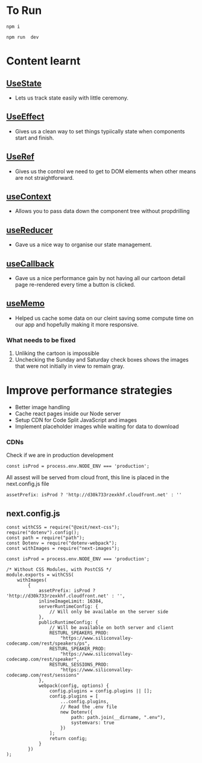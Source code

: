 # To Run

``` npm i ```

``` npm run  dev ```

# Content learnt

## [UseState](https://react.dev/reference/react/useState)
- Lets us track state easily with little ceremony.

## [UseEffect](https://react.dev/reference/react/useEffect)
- Gives us a clean way to set things typiically state when components start and finish.

## [UseRef](https://react.dev/reference/react/useRef)
- Gives us the control we need to get to DOM elements when other means are not straightforward.

## [useContext](https://react.dev/reference/react/useContext)
- Allows you to pass data down the component tree without propdrilling

## [useReducer](https://react.dev/reference/react/useReducer)
- Gave us a nice way to organise our state management.

## [useCallback](https://react.dev/reference/react/useCallback)
- Gave us a nice performance gain by not having all  our cartoon detail page re-rendered every time a button is clicked.

## [useMemo](https://react.dev/reference/react/useMemo)
- Helped us cache some data on our cleint saving some compute time on our app and hopefully making it more responsive.

### What needs to be fixed
1. Unliking the cartoon is impossible
2. Unchecking the Sunday and Saturday check boxes shows the images that were not initially in view to remain gray.

# Improve performance strategies
- Better image handling
- Cache react pages inside our Node server
- Setup CDN for Code Split JavaScript and images
- Implement placeholder images while waiting for data to download

### CDNs

Check if we are in production development
```
const isProd = process.env.NODE_ENV === 'production';
```

All assest will be served from cloud front, this line is placed in the next.config.js file
```
assetPrefix: isProd ? 'http://d30k733rzexkhf.cloudfront.net' : ''
```


## next.config.js
```
const withCSS = require("@zeit/next-css");
require("dotenv").config();
const path = require("path");
const Dotenv = require("dotenv-webpack");
const withImages = require("next-images");

const isProd = process.env.NODE_ENV === 'production';

/* Without CSS Modules, with PostCSS */
module.exports = withCSS(
    withImages(
        {
            assetPrefix: isProd ? 'http://d30k733rzexkhf.cloudfront.net' : '',
            inlineImageLimit: 16384,
            serverRuntimeConfig: {
                // Will only be available on the server side
            },
            publicRuntimeConfig: {
                // Will be available on both server and client
                RESTURL_SPEAKERS_PROD:
                    "https://www.siliconvalley-codecamp.com/rest/speakers/ps",
                RESTURL_SPEAKER_PROD:
                    "https://www.siliconvalley-codecamp.com/rest/speaker",
                RESTURL_SESSIONS_PROD:
                    "https://www.siliconvalley-codecamp.com/rest/sessions"
            },
            webpack(config, options) {
                config.plugins = config.plugins || [];
                config.plugins = [
                    ...config.plugins,
                    // Read the .env file
                    new Dotenv({
                        path: path.join(__dirname, ".env"),
                        systemvars: true
                    })
                ];
                return config;
            }
        })
);
```